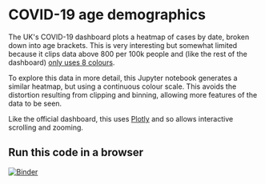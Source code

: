 # COVID-19 age demographics

The UK's COVID-19 dashboard plots a heatmap of cases by date, broken down into age brackets.
This is very interesting but somewhat limited because it clips data above 800 per 100k people
and (like the rest of the dashboard) [only uses 8 colours](https://github.com/publichealthengland/coronavirus-dashboard/blob/19f5712f5fdbe873472d771bb248bff3c7a1ff1a/src/common/utils/visualisation.js#L51).

To explore this data in more detail, this Jupyter notebook generates a similar heatmap, but using a continuous colour scale.
This avoids the distortion resulting from clipping and binning, allowing more features of the data to be seen.

Like the official dashboard, this uses [Plotly](https://plotly.com/) and so allows interactive scrolling and zooming.

## Run this code in a browser

[![Binder](https://mybinder.org/badge_logo.svg)](https://mybinder.org/v2/gh/sjmurdoch/covidheatmap/HEAD?labpath=covidheatmap.ipynb)
